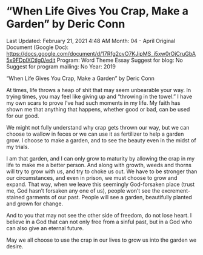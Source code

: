 # “When Life Gives You Crap, Make a Garden” by Deric Conn

Last Updated: February 21, 2021 4:48 AM
Month: 04 - April
Original Document (Google Doc): https://docs.google.com/document/d/17Rfg2cvO7KJipMS_i5xw0rOjCruGbA5x9FDplXCtlg0/edit
Program: Word Theme Essay
Suggest for blog: No
Suggest for program mailing: No
Year: 2019

“When Life Gives You Crap, Make a Garden” by Deric Conn

At times, life throws a heap of shit that may seem unbearable your way. In trying times, you may feel like giving up and “throwing in the towel.” I have my own scars to prove I’ve had such moments in my life. My faith has shown me that anything that happens, whether good or bad, can be used for our good.

We might not fully understand why crap gets thrown our way, but we can choose to wallow in feces or we can use it as fertilizer to help a garden grow. I choose to make a garden, and to see the beauty even in the midst of my trials.

I am that garden, and I can only grow to maturity by allowing the crap in my life to make me a better person. And along with growth, weeds and thorns will try to grow with us, and try to choke us out. We have to be stronger than our circumstances, and even in prison, we must choose to grow and expand. That way, when we leave this seemingly God-forsaken place (trust me, God hasn’t forsaken any one of us), people won’t see the excrement-stained garments of our past. People will see a garden, beautifully planted and grown for change.

And to you that may not see the other side of freedom, do not lose heart. I believe in a God that can not only free from a sinful past, but in a God who can also give an eternal future.

May we all choose to use the crap in our lives to grow us into the garden we desire.